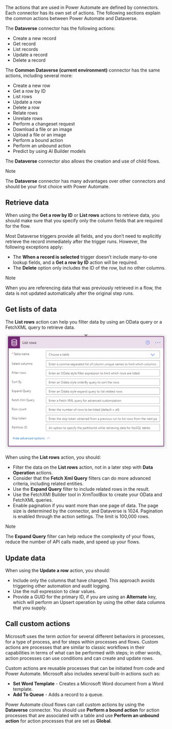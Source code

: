 The actions that are used in Power Automate are defined by connectors. Each connector has its own set of actions. The following sections explain the common actions between Power Automate and Dataverse.

The **Dataverse** connector has the following actions:

- Create a new record
- Get record
- List records
- Update a record
- Delete a record

The **Common Dataverse (current environment)** connector has the same actions, including several more:
- Create a new row
- Get a row by ID
- List rows
- Update a row
- Delete a row
- Relate rows
- Unrelate rows
- Perform a changeset request
- Download a file or an image
- Upload a file or an image
- Perform a bound action
- Perform an unbound action
- Predict by using AI Builder models

The **Dataverse** connector also allows the creation and use of child flows.

> [!NOTE]
> The **Dataverse** connector has many advantages over other connectors and should be your first choice with Power Automate.

## Retrieve data

When using the **Get a row by ID** or **List rows** actions to retrieve data, you should make sure that you specify only the column fields that are required for the flow.

Most Dataverse triggers provide all fields, and you don’t need to explicitly retrieve the record immediately after the trigger runs. However, the following exceptions apply:

- The **When a record is selected** trigger doesn’t include many-to-one lookup fields, and a **Get a row by ID** action will be required.
- The **Delete** option only includes the ID of the row, but no other columns.

> [!NOTE]
> When you are referencing data that was previously retrieved in a flow, the data is not updated automatically after the original step runs.

## Get lists of data

The **List rows** action can help you filter data by using an OData query or a FetchXML query to retrieve data.

![Screenshot showing the List rows action.](../media/3-list-rows-action.png)

When using the **List rows** action, you should:

- Filter the data on the **List rows** action, not in a later step with **Data Operation** actions.
- Consider that the **Fetch Xml Query** filters can do more advanced criteria, including related entities.
- Use the **Expand Query** filter to include related rows in the result.
- Use the FetchXMl Builder tool in XrmToolBox to create your OData and FetchXML queries.
- Enable pagination if you want more than one page of data. The page size is determined by the connector, and Dataverse is 1024. Pagination is enabled through the action settings. The limit is 100,000 rows.

> [!NOTE]
> The **Expand Query** filter can help reduce the complexity of your flows, reduce the number of API calls made, and speed up your flows.

## Update data

When using the **Update a row** action, you should:

- Include only the columns that have changed. This approach avoids triggering other automation and audit logging.
- Use the null expression to clear values.
- Provide a GUID for the primary ID, if you are using an **Alternate** key, which will perform an Upsert operation by using the other data columns that you supply.

## Call custom actions

Microsoft uses the term *action* for several different behaviors in processes, for a type of process, and for steps within processes and flows. Custom actions are processes that are similar to classic workflows in their capabilities in terms of what can be performed with steps; in other words, action processes can use conditions and can create and update rows.

Custom actions are reusable processes that can be initiated from code and Power Automate. Microsoft also includes several built-in actions such as:

- **Set Word Template** - Creates a Microsoft Word document from a Word template.
- **Add To Queue** - Adds a record to a queue.

Power Automate cloud flows can call custom actions by using the **Dataverse** connector. You should use **Perform a bound action** for action processes that are associated with a table and use **Perform an unbound action** for action processes that are set as **Global**.
